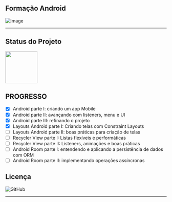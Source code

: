 ## Formação Android

 ![image](https://user-images.githubusercontent.com/45009920/202288184-b634e988-05ab-4a26-8152-2895b1e3c223.png)
 
 ---
 ## Status do Projeto

<img src = "https://media2.giphy.com/media/7GpJ6KFyRhSWvrLZ2J/giphy.gif?cid=ecf05e4703eblh968ebghwcijtm26ov319fisb2gz52xj6mq&rid=giphy.gif&ct=s" height = "100" />
  
## PROGRESSO
  - [x] Android parte I: criando um app Mobile
  - [x] Android parte II: avançando com listeners, menu e UI
  - [x] Android parte III: refinando o projeto
  - [x] Layouts Android parte I: Criando telas com Constraint Layouts
  - [ ] Layouts Android parte II: boas práticas para criação de telas
  - [ ] Recycler View parte I: Listas flexíveis e performáticas
  - [ ] Recycler View parte II: Listeners, animações e boas práticas
  - [ ] Android Room parte I: entendendo e aplicando a persistência de dados com ORM
  - [ ] Android Room parte II: implementando operações assíncronas

## Licença

![GitHub](https://img.shields.io/github/license/carolfons/imdb-stickers)

---
